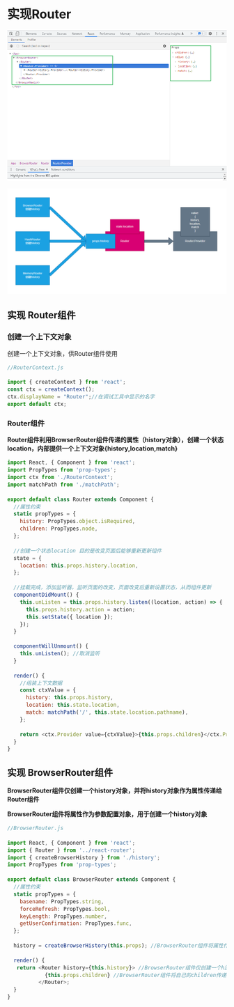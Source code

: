 # 实现Router

![image-20220801004248846](6-4.实现Router/image-20220801004248846.png)



![原理图](6-4.实现Router/image-20220731201029684.png)

## 实现 Router组件

### 创建一个上下文对象

创建一个上下文对象，供Router组件使用

```js
//RouterContext.js

import { createContext } from 'react';
const ctx = createContext();
ctx.displayName = "Router";//在调试工具中显示的名字
export default ctx;
```

### Router组件

**Router组件利用BrowserRouter组件传递的属性（history对象），创建一个状态location，内部提供一个上下文对象{history,location,match}**

```js
import React, { Component } from 'react';
import PropTypes from 'prop-types';
import ctx from './RouterContext';
import matchPath from './matchPath';

export default class Router extends Component {
  //属性约束
  static propTypes = {
    history: PropTypes.object.isRequired,
    children: PropTypes.node,
  };

  //创建一个状态location 目的是改变页面后能够重新更新组件 
  state = {
    location: this.props.history.location,
  };

  //挂载完成，添加监听器，监听页面的改变，页面改变后重新设置状态，从而组件更新
  componentDidMount() {
    this.unListen = this.props.history.listen((location, action) => {
      this.props.history.action = action;
      this.setState({ location });
    });
  }

  componentWillUnmount() {
    this.unListen(); //取消监听
  }

  render() {
    //组装上下文数据
    const ctxValue = { 
      history: this.props.history,
      location: this.state.location,
      match: matchPath('/', this.state.location.pathname),
    };

    return <ctx.Provider value={ctxValue}>{this.props.children}</ctx.Provider>;
  }
}
```

## 实现 BrowserRouter组件

**BrowserRouter组件仅创建一个history对象，并将history对象作为属性传递给Router组件**

**BrowserRouter组件将属性作为参数配置对象，用于创建一个history对象**

```js
//BrowserRouter.js

import React, { Component } from 'react';
import { Router } from '../react-router';
import { createBrowserHistory } from './history';
import PropTypes from 'prop-types';

export default class BrowserRouter extends Component {
  //属性约束
  static propTypes = {
    basename: PropTypes.string,
    forceRefresh: PropTypes.bool,
    keyLength: PropTypes.number,
    getUserConfirmation: PropTypes.func,
  };

  history = createBrowserHistory(this.props); //BrowserRouter组件将属性作为参数配置对象，用于创建一个history对象

  render() {
   return <Router history={this.history}> //BrowserRouter组件仅创建一个history对象，并将history对象作为属性传递给Router组件
            {this.props.children} //BrowserRouter组件将自己的children传递给Router组件也作为children
          </Router>;
  }
}
```

